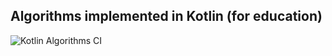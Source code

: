 ## Algorithms implemented in Kotlin (for education)

![Kotlin Algorithms CI](https://github.com/ashtanko/algorithms-in-depth/workflows/Kotlin%20Algorithms%20CI/badge.svg)
